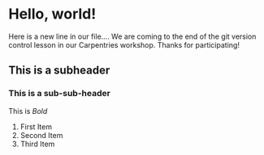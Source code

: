 # Hello, world!

Here is a new line in our file....
We are coming to the end of the git version control lesson in our Carpentries workshop.
Thanks for participating!


## This is a subheader

### This is a sub-sub-header

This is *Bold* 

1. First Item
2. Second Item
3. Third Item 
